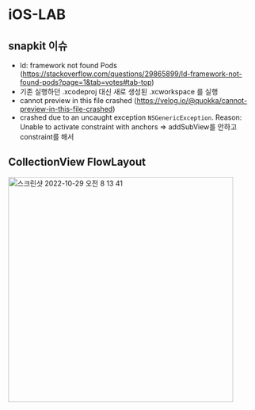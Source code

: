 # iOS-LAB

## snapkit 이슈
- ld: framework not found Pods (https://stackoverflow.com/questions/29865899/ld-framework-not-found-pods?page=1&tab=votes#tab-top)
-  기존 실행하던 .xcodeproj 대신 새로 생성된 .xcworkspace 를 실행
- cannot preview in this file crashed (https://velog.io/@quokka/cannot-preview-in-this-file-crashed)
- crashed due to an uncaught exception `NSGenericException`. Reason: Unable to activate constraint with anchors => addSubView를 안하고 constraint를 해서
## CollectionView FlowLayout
<img width="454" alt="스크린샷 2022-10-29 오전 8 13 41" src="https://user-images.githubusercontent.com/25146374/198749552-359de0aa-78c5-4755-88dc-53aed98d2a29.png">

